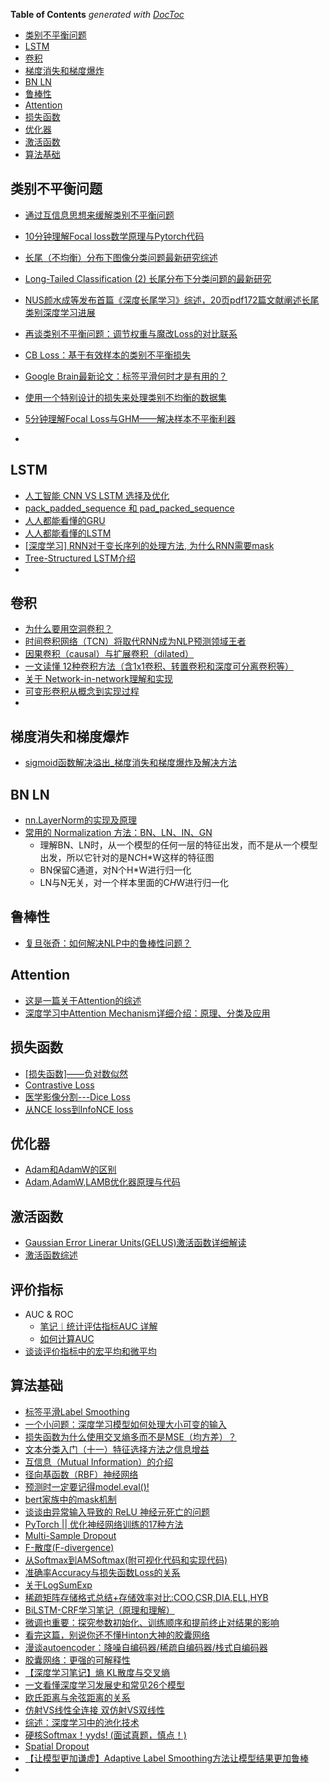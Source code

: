 <!-- START doctoc generated TOC please keep comment here to allow auto update -->
<!-- DON'T EDIT THIS SECTION, INSTEAD RE-RUN doctoc TO UPDATE -->
**Table of Contents**  *generated with [DocToc](https://github.com/thlorenz/doctoc)*

- [类别不平衡问题](#%E7%B1%BB%E5%88%AB%E4%B8%8D%E5%B9%B3%E8%A1%A1%E9%97%AE%E9%A2%98)
- [LSTM](#lstm)
- [卷积](#%E5%8D%B7%E7%A7%AF)
- [梯度消失和梯度爆炸](#%E6%A2%AF%E5%BA%A6%E6%B6%88%E5%A4%B1%E5%92%8C%E6%A2%AF%E5%BA%A6%E7%88%86%E7%82%B8)
- [BN LN](#bn-ln)
- [鲁棒性](#%E9%B2%81%E6%A3%92%E6%80%A7)
- [Attention](#attention)
- [损失函数](#%E6%8D%9F%E5%A4%B1%E5%87%BD%E6%95%B0)
- [优化器](#%E4%BC%98%E5%8C%96%E5%99%A8)
- [激活函数](#%E6%BF%80%E6%B4%BB%E5%87%BD%E6%95%B0)
- [算法基础](#%E7%AE%97%E6%B3%95%E5%9F%BA%E7%A1%80)

<!-- END doctoc generated TOC please keep comment here to allow auto update -->



## 类别不平衡问题

- [通过互信息思想来缓解类别不平衡问题](https://mp.weixin.qq.com/s?__biz=MzIwMTc4ODE0Mw==&mid=2247509465&idx=2&sn=1a637068c358970af1ba1bfd1e4b0536&chksm=96ea7a59a19df34f0734d645ba02e33f3df5ac7be442dac471b4799569140c0d0d7d10f27fb9&mpshare=1&scene=24&srcid=0731eGYCh4BPeAvF1wsGhaBR&sharer_sharetime=1596188396962&sharer_shareid=9d627645afe156ff11b0a8519d982bcd&exportkey=A%2FIx29Nq%2Fv5DJvAY21sw%2Fe4%3D&pass_ticket=IL%2BeHRprAt5yAlLjjC250jaLkeHDOYyDyV4vRbYX%2F0r7c3KJ%2FwPqrBhOiTesV9Z9&wx_header=0#rd)
- [10分钟理解Focal loss数学原理与Pytorch代码](https://mp.weixin.qq.com/s?__biz=MzI4MDYzNzg4Mw==&mid=2247505638&idx=3&sn=bf9ff2fe30a1212a67246f1e05464505&chksm=ebb7ee32dcc06724e4832a585f1a9162b1b53cd8f4c309f8aa47e5f744347d8668672b7b6371&mpshare=1&scene=24&srcid=0731PXzoa1oCrdWzwJl0O6wr&sharer_sharetime=1596188820788&sharer_shareid=9d627645afe156ff11b0a8519d982bcd&exportkey=A2M6ShKYApr0upqtrXiTJGk%3D&pass_ticket=IL%2BeHRprAt5yAlLjjC250jaLkeHDOYyDyV4vRbYX%2F0r7c3KJ%2FwPqrBhOiTesV9Z9&wx_header=0#rd)

- [长尾（不均衡）分布下图像分类问题最新研究综述](https://mp.weixin.qq.com/s?__biz=MzI5MDUyMDIxNA==&mid=2247500731&idx=3&sn=0fa43b9aab2ad749c6f70b2fa17b8cb8&chksm=ec1c2e42db6ba7548f64394b79c7884b05e36eab230e313a656ef71c3cef8dd8451b1b0b59f3&mpshare=1&scene=24&srcid=07316Bz3Yg3rvvzCHDKlb2mX&sharer_sharetime=1596190892137&sharer_shareid=9d627645afe156ff11b0a8519d982bcd&exportkey=AwAKM7VqpKYTLZWxlX0BMnI%3D&pass_ticket=IL%2BeHRprAt5yAlLjjC250jaLkeHDOYyDyV4vRbYX%2F0r7c3KJ%2FwPqrBhOiTesV9Z9&wx_header=0#rd)
- [Long-Tailed Classification (2) 长尾分布下分类问题的最新研究](https://zhuanlan.zhihu.com/p/158638078)
- [NUS颜水成等发布首篇《深度长尾学习》综述，20页pdf172篇文献阐述长尾类别深度学习进展](https://mp.weixin.qq.com/s?__biz=MzU2OTA0NzE2NA==&mid=2247571158&idx=1&sn=0f1813128cc8b4e89b3ba4148575ae19&chksm=fc8737c5cbf0bed3d0ba694a67608b151b2299f39154080d76076a4ee40495d5f53aee3b0453&mpshare=1&scene=24&srcid=10144yEywrDy5LBexJ7Rqp81&sharer_sharetime=1634202597255&sharer_shareid=9d627645afe156ff11b0a8519d982bcd&exportkey=A0%2Fu79C9c4chhaVsYPhEWlg%3D&pass_ticket=X1hVh%2FzYha2Fa9G%2FZWK0bpCofPY07lt8BPBNyjf1xUWYljT%2Bk%2F9q5rZ%2F%2B4bWWFme&wx_header=0#rd)
- [再谈类别不平衡问题：调节权重与魔改Loss的对比联系](https://kexue.fm/archives/7708)
- [CB Loss：基于有效样本的类别不平衡损失](https://mp.weixin.qq.com/s?__biz=Mzg5ODAzMTkyMg==&mid=2247494771&idx=1&sn=f605465cd49ccf808e5dcd89833d06d6&chksm=c06a642ef71ded3872b5d79629b7f91b44e47ea8126e6cd4d40ab25806bebd7a55f8e36e9e48&mpshare=1&scene=24&srcid=0410uIDzSiQmZcw7Ze4KLvHX&sharer_sharetime=1618024133785&sharer_shareid=9d627645afe156ff11b0a8519d982bcd&exportkey=A3%2BfhPu4WaPYypNvLLOSfCs%3D&pass_ticket=X1hVh%2FzYha2Fa9G%2FZWK0bpCofPY07lt8BPBNyjf1xUWYljT%2Bk%2F9q5rZ%2F%2B4bWWFme&wx_header=0#rd)
- [Google Brain最新论文：标签平滑何时才是有用的？](https://www.jiqizhixin.com/articles/2019-07-09-7)
- [使用一个特别设计的损失来处理类别不均衡的数据集](https://www.toutiao.com/article/6764709766112477699/)
- [5分钟理解Focal Loss与GHM——解决样本不平衡利器](https://zhuanlan.zhihu.com/p/80594704)
- 

## LSTM

- [人工智能 CNN VS LSTM 选择及优化](https://www.dazhuanlan.com/dbray/topics/1519290)
- [pack_padded_sequence 和 pad_packed_sequence](https://zhuanlan.zhihu.com/p/342685890)
- [人人都能看懂的GRU](https://zhuanlan.zhihu.com/p/32481747)
- [人人都能看懂的LSTM](https://zhuanlan.zhihu.com/p/32085405)
- [[深度学习] RNN对于变长序列的处理方法, 为什么RNN需要mask](https://blog.csdn.net/zwqjoy/article/details/95050794)
- [Tree-Structured LSTM介绍](https://zhuanlan.zhihu.com/p/36608614)
- 

## 卷积
- [为什么要用空洞卷积？](https://mp.weixin.qq.com/s?__biz=MzAxMjMwODMyMQ==&mid=2456342851&idx=4&sn=6556c82aaf414df0ee60774a0da98c25&chksm=8c2fab4dbb58225b6892f242ba5a881fd003d1fcc10c2d081a82fad38beb6a084c292cd36cf6&scene=0&xtrack=1&exportkey=Ay8QN8s%2FMncipMjJc0MBypo%3D&pass_ticket=LlL6Ad5uohnLAlqJrzan%2BA5dDM3m9%2Bnl4L%2FaTWpnfTNnifRhbExGygOrgXBzVB7b&wx_header=0#rd)
- [时间卷积网络（TCN）将取代RNN成为NLP预测领域王者](https://www.toutiao.com/article/6753489961078489612/)
- [因果卷积（causal）与扩展卷积（dilated）](https://blog.csdn.net/tonygsw/article/details/81280364)
- [一文读懂 12种卷积方法（含1x1卷积、转置卷积和深度可分离卷积等）](https://mp.weixin.qq.com/s?__biz=MzI0NDUwNzYzMg==&mid=2247485405&idx=1&sn=61077d5709b0361f57bd86e3eb2ba580&chksm=e95df142de2a78548aa27a082bd511b54bfb9f76f9f430f17079c184f37006c111917874afe2&mpshare=1&scene=24&srcid=0924obMS666axIi3wDfaGvQh&sharer_sharetime=1569337834116&sharer_shareid=9d627645afe156ff11b0a8519d982bcd&pass_ticket=5l2GTJoNs3UnPjzRsDzXqTZBP6%2Btylp4BwIFxk3aFUwONC5l8MJz3gdjYHCbXS%2FH#rd)
- [关于 Network-in-network理解和实现](https://blog.csdn.net/m0_37561765/article/details/78874699)
- [可变形卷积从概念到实现过程](https://blog.csdn.net/LEEANG121/article/details/104234927)
- 

## 梯度消失和梯度爆炸
- [sigmoid函数解决溢出_梯度消失和梯度爆炸及解决方法](https://blog.csdn.net/weixin_39612726/article/details/111391713)

## BN LN
- [nn.LayerNorm的实现及原理](https://blog.csdn.net/weixin_41978699/article/details/122778085)
- [常用的 Normalization 方法：BN、LN、IN、GN](https://mp.weixin.qq.com/s?__biz=MzA5ODEzMjIyMA==&mid=2247495854&idx=1&sn=e2d967621307dd2c728cc3559937e6cb&source=41#wechat_redirect)
  - 理解BN、LN时，从一个模型的任何一层的特征出发，而不是从一个模型出发，所以它针对的是N*C*H*W这样的特征图
  - BN保留C通道，对N个H*W进行归一化
  - LN与N无关，对一个样本里面的C*H*W进行归一化

## 鲁棒性
- [复旦张奇：如何解决NLP中的鲁棒性问题？](https://mp.weixin.qq.com/s?__biz=MzU5ODg0MTAwMw==&mid=2247508080&idx=1&sn=3fe6c9920d93fd73c9645405ea6e95f3&chksm=febce3b4c9cb6aa2927a67bec04ca87d8cda660dbae3d25d8e381cbdbe786ef33fdf388a2973&mpshare=1&scene=24&srcid=1116RsD3z7FbUBuIFRO7emC7&sharer_sharetime=1637057596381&sharer_shareid=9d627645afe156ff11b0a8519d982bcd&exportkey=Azky0WfOZTyCjp%2BewyvxTrM%3D&pass_ticket=X1hVh%2FzYha2Fa9G%2FZWK0bpCofPY07lt8BPBNyjf1xUWYljT%2Bk%2F9q5rZ%2F%2B4bWWFme&wx_header=0#rd)


## Attention
- [这是一篇关于Attention的综述](https://zhuanlan.zhihu.com/p/148800609)
- [深度学习中Attention Mechanism详细介绍：原理、分类及应用](https://zhuanlan.zhihu.com/p/31547842)


## 损失函数
- [[损失函数]——负对数似然](https://www.jianshu.com/p/61cf7f2ac53f)
- [Contrastive Loss](https://zhuanlan.zhihu.com/p/93917636)
- [医学影像分割---Dice Loss](https://zhuanlan.zhihu.com/p/86704421)
- [从NCE loss到InfoNCE loss](https://blog.csdn.net/m0_37876745/article/details/110933812)


## 优化器
- [Adam和AdamW的区别](https://blog.csdn.net/weixin_45743001/article/details/120472616)
- [Adam,AdamW,LAMB优化器原理与代码](https://blog.csdn.net/weixin_41089007/article/details/107007221)


## 激活函数
- [Gaussian Error Linerar Units(GELUS)激活函数详细解读](https://mp.weixin.qq.com/s/I0fjxnNRPOkQN3wbZA0csA)
- [激活函数综述](https://www.cnblogs.com/YoungF/p/13424038.html)


## 评价指标
- AUC & ROC
  - [笔记︱统计评估指标AUC 详解](https://mp.weixin.qq.com/s/6PLGH3MjpQBvkxqfGP5M4A)
  - [如何计算AUC](https://mp.weixin.qq.com/s/SDGl1C4fCVrVYe7ZHNlAMw)
- [谈谈评价指标中的宏平均和微平均](https://www.cnblogs.com/robert-dlut/p/5276927.html)


## 算法基础
- [标签平滑Label Smoothing](https://blog.csdn.net/qq_43211132/article/details/100510113)
- [一个小问题：深度学习模型如何处理大小可变的输入](https://mp.weixin.qq.com/s/jV_cqwZix6OPVhr2UxajYA)
- [损失函数为什么使用交叉熵多而不是MSE（均方差）？](https://blog.csdn.net/soga235/article/details/122094044)
- [文本分类入门（十一）特征选择方法之信息增益](http://www.blogjava.net/zhenandaci/archive/2009/03/24/261701.html)
- [互信息（Mutual Information）的介绍](https://blog.csdn.net/qq_15111861/article/details/80724278)
- [径向基函数（RBF）神经网络](https://blog.csdn.net/lin_angel/article/details/50725600)
- [预测时一定要记得model.eval()!](https://zhuanlan.zhihu.com/p/356500543)
- [bert家族中的mask机制](https://zhuanlan.zhihu.com/p/360982134)
- [谈谈由异常输入导致的 ReLU 神经元死亡的问题](https://liam.page/2018/11/30/vanishing-gradient-of-ReLU-due-to-unusual-input/)
- [PyTorch || 优化神经网络训练的17种方法](https://mp.weixin.qq.com/s?__biz=MzU1MjYzNjQwOQ==&mid=2247495246&idx=1&sn=db2fdce3a5a58db29174ab163d10778a&chksm=fbfdb4d8cc8a3dcef208aaad943cdd42616476159d8abd2d7f5a045b9db5436fb7ed151ab932&mpshare=1&scene=1&srcid=0506S7D0VBmvhlM3M83tKTi6&sharer_sharetime=1620274095789&sharer_shareid=9d627645afe156ff11b0a8519d982bcd&exportkey=A%2FmmbI4pcXfMW6PviF8A5CE%3D&pass_ticket=zQDDIUhIADOvRcLFnDfeb1%2FQJUysanjrtRnVNxo8e6uhRDnY1TW%2B8mgGkSdPrrW6&wx_header=0#rd)
- [Multi-Sample Dropout](https://blog.csdn.net/weixin_37947156/article/details/95936865)
- [F-散度(F-divergence)](https://blog.csdn.net/UESTC_C2_403/article/details/75208644)
- [从Softmax到AMSoftmax(附可视化代码和实现代码)](https://zhuanlan.zhihu.com/p/97475133)
- [准确率Accuracy与损失函数Loss的关系](https://blog.csdn.net/u014421797/article/details/104689384)
- [关于LogSumExp](https://zhuanlan.zhihu.com/p/153535799)
- [稀疏矩阵存储格式总结+存储效率对比:COO,CSR,DIA,ELL,HYB](https://www.cnblogs.com/xbinworld/p/4273506.html)
- [BiLSTM-CRF学习笔记（原理和理解）](https://www.cnblogs.com/Nobody0426/p/10712835.html)
- [微调也重要：探究参数初始化、训练顺序和提前终止对结果的影响](https://mp.weixin.qq.com/s?__biz=MzIwMTc4ODE0Mw==&mid=2247503917&idx=2&sn=fe84c23bd8c42df8181042bcb715ab47&chksm=96ea0fada19d86bbc0196c5fcb4c769aec5422f85625ba7d501c34a62618a03ce24d5352ea8e&scene=0&xtrack=1&exportkey=A0vQw2ARuljx5%2BSKTALb7zc%3D&pass_ticket=2nNdCGl4e4sq9wAo0Jz1c8Wmcz0v2Ul5F4CrBxcFYeAouMQJDtkRpzhq8COdlQLP#rd)
- [看完这篇，别说你还不懂Hinton大神的胶囊网络 ](https://www.sohu.com/a/226611009_633698)
- [漫谈autoencoder：降噪自编码器/稀疏自编码器/栈式自编码器](https://blog.csdn.net/wblgers1234/article/details/81545079)
- [胶囊网络：更强的可解释性](https://zhuanlan.zhihu.com/p/264910554)
- [【深度学习笔记】熵 KL散度与交叉熵](http://www.sniper97.cn/index.php/note/deep-learning/note-deep-learning/3886/)
- [一文看懂深度学习发展史和常见26个模型](https://zhuanlan.zhihu.com/p/50967380)
- [欧氏距离与余弦距离的关系](https://blog.csdn.net/liuweiyuxiang/article/details/88736615)
- [仿射VS线性全连接 双仿射VS双线性](https://zhuanlan.zhihu.com/p/358079428)
- [综述：深度学习中的池化技术](https://mp.weixin.qq.com/s?__biz=MzI5MDUyMDIxNA==&mid=2247539902&idx=2&sn=f56914d88067d5e4e4918498625df2f3&chksm=ec1cb147db6b3851bc9e65eaabd53bf011d7474f877689c66f64cbff4251fe64266147d0eb2f&mpshare=1&scene=24&srcid=0222KwjDsYBqvALlE7zhKRnL&sharer_sharetime=1613991579109&sharer_shareid=9d627645afe156ff11b0a8519d982bcd&exportkey=A%2FSuuEp93Vy8FeU%2BiqNQrRQ%3D&pass_ticket=ahSCjZBnxTVe3IcKWMxBQVeAXXap9Se8HXejNWF3PIlQHiDsRH5Yr1%2FzLdG%2FTkZA&wx_header=0#rd)
- [硬核Softmax！yyds! (面试真题，慎点！)](https://mp.weixin.qq.com/s?__biz=MzkzNDIxMzE1NQ==&mid=2247488004&idx=1&sn=e323c72c5e066def9acddaa3fdc9fdac&chksm=c241f148f536785e3283b2e554107c23e6cdffb2ca74c74c861265a0a8501f55515411fa80e1&mpshare=1&scene=24&srcid=0628rbE3Rcad0WIIky6Q0Fhm&sharer_sharetime=1624884516348&sharer_shareid=9d627645afe156ff11b0a8519d982bcd&exportkey=Aw5u9UZYxqjvVUdGR3BsI10%3D&pass_ticket=ahSCjZBnxTVe3IcKWMxBQVeAXXap9Se8HXejNWF3PIlQHiDsRH5Yr1%2FzLdG%2FTkZA&wx_header=0#rd)
- [Spatial Dropout](https://blog.csdn.net/weixin_43896398/article/details/84762943)
- [【让模型更加谦虚】Adaptive Label Smoothing方法让模型结果更加鲁棒](https://mp.weixin.qq.com/s?__biz=MzA4MDExMDEyMw==&mid=2247489910&idx=2&sn=83f64bd846aaf8b0e2dbdeba5008d472&chksm=9fa86e32a8dfe7244453a3e8226265dcd543fa4f5020a687008600fe8e3e86f6fecdb2f0eaac&mpshare=1&scene=24&srcid=09287VzsiRZ1PwzBLs74bDyB&sharer_sharetime=1601253692847&sharer_shareid=9d627645afe156ff11b0a8519d982bcd&exportkey=A3n6EZSkPRlGGg%2FRD08LKKw%3D&pass_ticket=FVXzVd6yWxG%2B0cVb1fBXuMn3sRqbaPHr1VXt2A%2BQ1R%2FpI%2Fpfv01eV0arVDwW0wda&wx_header=0#rd)
- 